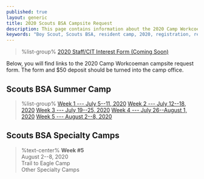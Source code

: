 ```yaml
---
published: true
layout: generic
title: 2020 Scouts BSA Campsite Request
description: This page contains information about the 2020 Camp Workcoeman season.
keywords: "Boy Scout, Scouts BSA, resident camp, 2020, registration, reservation"
---
```


> %list-group%
> <a href="{{ site.url }}" class="list-group-item">2020 Staff/CIT Interest Form (Coming Soon)</a>

Below, you will find links to the 2020 Camp Workcoeman campsite request form. The form and $50 deposit should be turned into the camp office.

## Scouts BSA Summer Camp

> %list-group%
> <a href="{{ site.url }}/pdf/2019/2020-campsite-request.pdf" class="list-group-item">Week 1 --- July 5--11, 2020</a>
> <a href="{{ site.url }}/pdf/2019/2020-campsite-request.pdf" class="list-group-item">Week 2 --- July 12--18, 2020</a>
> <a href="{{ site.url }}/pdf/2019/2020-campsite-request.pdf" class="list-group-item">Week 3 --- July 19--25, 2020</a>
> <a href="{{ site.url }}/pdf/2019/2020-campsite-request.pdf" class="list-group-item">Week 4 --- July 26--August 1, 2020</a>
> <a href="{{ site.url }}/pdf/2019/2020-campsite-request.pdf" class="list-group-item">Week 5 --- August 2--8, 2020</a>

## Scouts BSA Specialty Camps

> %text-center%
> **Week #5**<br/>
> August 2--8, 2020<br/>
> Trail to Eagle Camp<br/>
> Other Specialty Camps
